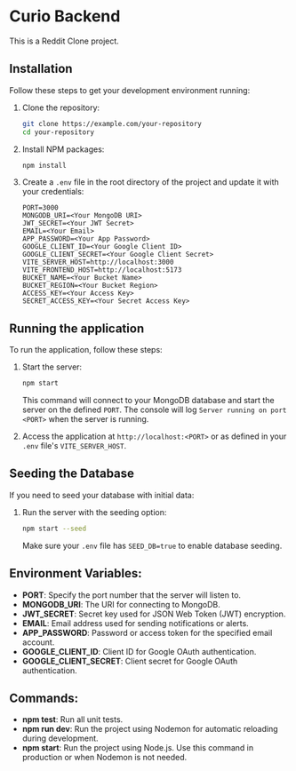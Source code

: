 # Curio Backend

This is a Reddit Clone project.

## Installation

Follow these steps to get your development environment running:

1. Clone the repository:

   ````bash
   git clone https://example.com/your-repository
   cd your-repository
   ````

2. Install NPM packages:

   ````bash
   npm install
   
   ````

4. Create a `.env` file in the root directory of the project and update it with your credentials:
   ```plaintext
   PORT=3000
   MONGODB_URI=<Your MongoDB URI>
   JWT_SECRET=<Your JWT Secret>
   EMAIL=<Your Email>
   APP_PASSWORD=<Your App Password>
   GOOGLE_CLIENT_ID=<Your Google Client ID>
   GOOGLE_CLIENT_SECRET=<Your Google Client Secret>
   VITE_SERVER_HOST=http://localhost:3000
   VITE_FRONTEND_HOST=http://localhost:5173
   BUCKET_NAME=<Your Bucket Name>
   BUCKET_REGION=<Your Bucket Region>
   ACCESS_KEY=<Your Access Key>
   SECRET_ACCESS_KEY=<Your Secret Access Key>
   ```

## Running the application

To run the application, follow these steps:

1. Start the server:
   ```bash
   npm start
   ```

   This command will connect to your MongoDB database and start the server on the defined `PORT`. The console will log `Server running on port <PORT>` when the server is running.

2. Access the application at `http://localhost:<PORT>` or as defined in your `.env` file's `VITE_SERVER_HOST`.

## Seeding the Database

If you need to seed your database with initial data:

1. Run the server with the seeding option:
   ```bash
   npm start --seed
   ```

   Make sure your `.env` file has `SEED_DB=true` to enable database seeding.


## Environment Variables:
- **PORT**: Specify the port number that the server will listen to.
- **MONGODB_URI**: The URI for connecting to MongoDB.
- **JWT_SECRET**: Secret key used for JSON Web Token (JWT) encryption.
- **EMAIL**: Email address used for sending notifications or alerts.
- **APP_PASSWORD**: Password or access token for the specified email account.
- **GOOGLE_CLIENT_ID**: Client ID for Google OAuth authentication.
- **GOOGLE_CLIENT_SECRET**: Client secret for Google OAuth authentication.

## Commands:
- **npm test**: Run all unit tests.
- **npm run dev**: Run the project using Nodemon for automatic reloading during development.
- **npm start**: Run the project using Node.js. Use this command in production or when Nodemon is not needed.


